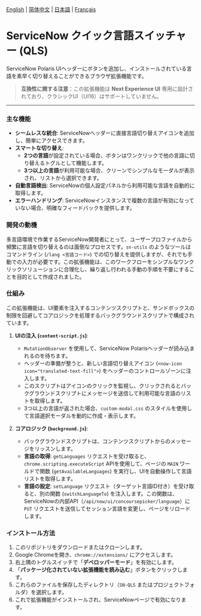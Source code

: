 [English](README.md) | [简体中文](README.zh-CN.md) | [日本語](README.ja.md) | [Français](README.fr.md)

# ServiceNow クイック言語スイッチャー (QLS)

ServiceNow Polaris UIヘッダーにボタンを追加し、インストールされている言語を素早く切り替えることができるブラウザ拡張機能です。

> **互換性に関する注意**：この拡張機能は **Next Experience UI** 専用に設計されており、クラシックUI（UI16）はサポートしていません。

---

### 主な機能

-   **シームレスな統合**: ServiceNowヘッダーに直接言語切り替えアイコンを追加し、簡単にアクセスできます。
-   **スマートな切り替え**:
    -   **2つの言語**が設定されている場合、ボタンはワンクリックで他の言語に切り替えるトグルとして機能します。
    -   **3つ以上の言語**が利用可能な場合、クリーンでシンプルなモーダルが表示され、リストから選択できます。
-   **自動言語検出**: ServiceNowの個人設定パネルから利用可能な言語を自動的に取得します。
-   **エラーハンドリング**: ServiceNowインスタンスで複数の言語が有効になっていない場合、明確なフィードバックを提供します。

### 開発の動機

多言語環境で作業するServiceNow開発者にとって、ユーザープロファイルから頻繁に言語を切り替えるのは面倒なプロセスです。`sn-utils` のようなツールはコマンドライン (`/lang <言語コード>`) での切り替えを提供しますが、それでも手動での入力が必要です。この拡張機能は、このワークフローをシンプルなワンクリックソリューションに合理化し、繰り返し行われる手動の手順を不要にすることを目的として作成されました。

### 仕組み

この拡張機能は、UI要素を注入するコンテンツスクリプトと、サンドボックスの制限を回避してコアロジックを処理するバックグラウンドスクリプトで構成されています。

1.  **UIの注入 (`content-script.js`)**:
    -   `MutationObserver` を使用して、ServiceNow Polarisヘッダーが読み込まれるのを待ちます。
    -   ヘッダーの準備が整うと、新しい言語切り替えアイコン (`<now-icon icon="translated-text-fill">`) をヘッダーのコントロールゾーンに注入します。
    -   このスクリプトはアイコンのクリックを監視し、クリックされるとバックグラウンドスクリプトにメッセージを送信して利用可能な言語のリストを取得します。
    -   3つ以上の言語が返された場合、`custom-modal.css` のスタイルを使用して言語選択モーダルを動的に作成・表示します。

2.  **コアロジック (`background.js`)**:
    -   バックグラウンドスクリプトは、コンテンツスクリプトからのメッセージをリッスンします。
    -   **言語の取得**: `getLanguages` リクエストを受け取ると、`chrome.scripting.executeScript` APIを使用して、ページの `MAIN` ワールドで関数 (`getAvailableLanguages`) を実行し、UIを自動操作して言語リストを取得します。
    -   **言語の設定**: `setLanguage` リクエスト（ターゲット言語ID付き）を受け取ると、別の関数 (`switchLanguageTo`) を注入します。この関数は、ServiceNowの内部API（`/api/now/ui/concoursepicker/language`）に `PUT` リクエストを送信してセッション言語を変更し、ページをリロードします。

### インストール方法

1.  このリポジトリをダウンロードまたはクローンします。
2.  Google Chromeを開き、`chrome://extensions/` にアクセスします。
3.  右上隅のトグルスイッチで「**デベロッパーモード**」を有効にします。
4.  「**パッケージ化されていない拡張機能を読み込む**」ボタンをクリックします。
5.  これらのファイルを保存したディレクトリ（`SN-QLS` またはプロジェクトフォルダ）を選択します。
6.  これで拡張機能がインストールされ、ServiceNowページで有効になります。
